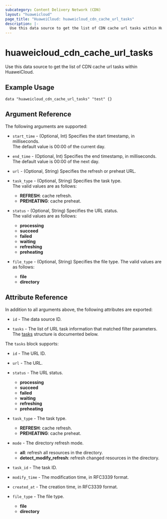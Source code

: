 ```yaml
---
subcategory: Content Delivery Network (CDN)
layout: "huaweicloud"
page_title: "HuaweiCloud: huaweicloud_cdn_cache_url_tasks"
description: |-
  Use this data source to get the list of CDN cache url tasks within HuaweiCloud.
---
```


# huaweicloud_cdn_cache_url_tasks

Use this data source to get the list of CDN cache url tasks within HuaweiCloud.

## Example Usage

```hcl
data "huaweicloud_cdn_cache_url_tasks" "test" {}
```

## Argument Reference

The following arguments are supported:

* `start_time` - (Optional, Int) Specifies the start timestamp, in milliseconds.  
  The default value is 00:00 of the current day.

* `end_time` - (Optional, Int) Specifies the end timestamp, in milliseconds.  
  The default value is 00:00 of the next day.

* `url` - (Optional, String) Specifies the refresh or preheat URL.

* `task_type` - (Optional, String) Specifies the task type.  
  The valid values are as follows:
  + **REFRESH**: cache refresh.
  + **PREHEATING**: cache preheat.

* `status` - (Optional, String) Specifies the URL status.  
  The valid values are as follows:
  + **processing**
  + **succeed**
  + **failed**
  + **waiting**
  + **refreshing**
  + **preheating**

* `file_type` - (Optional, String) Specifies the file type.
  The valid values are as follows:
  + **file**
  + **directory**

## Attribute Reference

In addition to all arguments above, the following attributes are exported:

* `id` - The data source ID.

* `tasks` - The list of URL task information that matched filter parameters.
  The [tasks](#cdn_cache_url_tasks) structure is documented below.

<a name="cdn_cache_url_tasks"></a>
The `tasks` block supports:

* `id` - The URL ID.

* `url` - The URL.

* `status` - The URL status.
  + **processing**
  + **succeed**
  + **failed**
  + **waiting**
  + **refreshing**
  + **preheating**

* `task_type` - The task type.
  + **REFRESH**: cache refresh.
  + **PREHEATING**: cache preheat.

* `mode` - The directory refresh mode.
  + **all**: refresh all resources in the directory.
  + **detect_modify_refresh**: refresh changed resources in the directory.

* `task_id` - The task ID.

* `modify_time` - The modification time, in RFC3339 format.

* `created_at` - The creation time, in RFC3339 format.

* `file_type` - The file type.
  + **file**
  + **directory**
